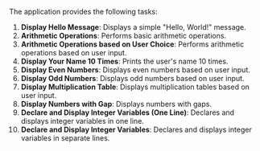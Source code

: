 The application provides the following tasks:

1. **Display Hello Message**: Displays a simple "Hello, World!" message.
2. **Arithmetic Operations**: Performs basic arithmetic operations.
3. **Arithmetic Operations based on User Choice**: Performs arithmetic operations based on user input.
4. **Display Your Name 10 Times**: Prints the user's name 10 times.
5. **Display Even Numbers**: Displays even numbers based on user input.
6. **Display Odd Numbers**: Displays odd numbers based on user input.
7. **Display Multiplication Table**: Displays multiplication tables based on user input.
8. **Display Numbers with Gap**: Displays numbers with gaps.
9. **Declare and Display Integer Variables (One Line)**: Declares and displays integer variables in one line.
10. **Declare and Display Integer Variables**: Declares and displays integer variables in separate lines.
